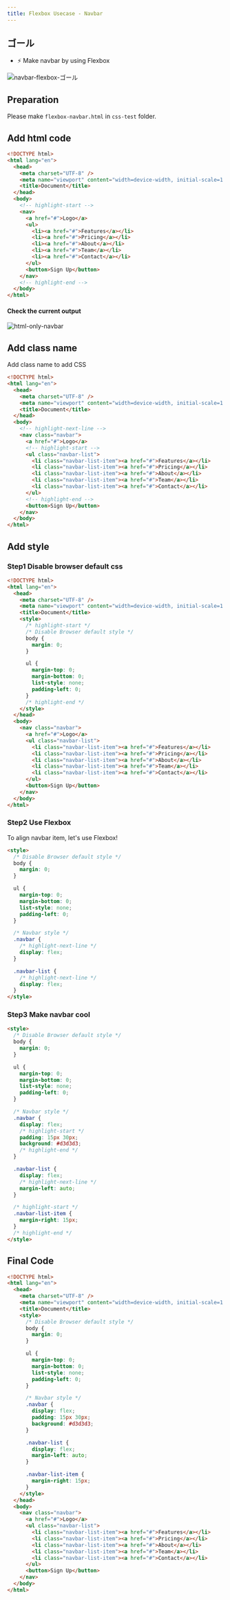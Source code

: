 ```yaml
---
title: Flexbox Usecase - Navbar
---
```


## ゴール
- ⚡ Make navbar by using Flexbox

![navbar-flexbox-ゴール](https://storage.googleapis.com/coderhackers-assets/docs/img/2020-04-29-06-45-20.png)


## Preparation

Please make `flexbox-navbar.html` in `css-test` folder.

## Add html code

```html title="flexbox-navbar.html"
<!DOCTYPE html>
<html lang="en">
  <head>
    <meta charset="UTF-8" />
    <meta name="viewport" content="width=device-width, initial-scale=1.0" />
    <title>Document</title>
  </head>
  <body>
    <!-- highlight-start -->
    <nav>
      <a href="#">Logo</a>
      <ul>
        <li><a href="#">Features</a></li>
        <li><a href="#">Pricing</a></li>
        <li><a href="#">About</a></li>
        <li><a href="#">Team</a></li>
        <li><a href="#">Contact</a></li>
      </ul>
      <button>Sign Up</button>
    </nav>
    <!-- highlight-end -->
  </body>
</html>
```

#### Check the current output
![html-only-navbar](https://storage.googleapis.com/coderhackers-assets/docs/img/2020-04-29-05-06-10.png)

## Add class name
Add class name to add CSS
```html title="flexbox-navbar.html"
<!DOCTYPE html>
<html lang="en">
  <head>
    <meta charset="UTF-8" />
    <meta name="viewport" content="width=device-width, initial-scale=1.0" />
    <title>Document</title>
  </head>
  <body>
    <!-- highlight-next-line -->
    <nav class="navbar">
      <a href="#">Logo</a>
      <!-- highlight-start -->
      <ul class="navbar-list">
        <li class="navbar-list-item"><a href="#">Features</a></li>
        <li class="navbar-list-item"><a href="#">Pricing</a></li>
        <li class="navbar-list-item"><a href="#">About</a></li>
        <li class="navbar-list-item"><a href="#">Team</a></li>
        <li class="navbar-list-item"><a href="#">Contact</a></li>
      </ul>
      <!-- highlight-end -->
      <button>Sign Up</button>
    </nav>
  </body>
</html>
```

## Add style

### Step1 Disable browser default css
```html
<!DOCTYPE html>
<html lang="en">
  <head>
    <meta charset="UTF-8" />
    <meta name="viewport" content="width=device-width, initial-scale=1.0" />
    <title>Document</title>
    <style>
      /* highlight-start */
      /* Disable Browser default style */
      body {
        margin: 0;
      }

      ul {
        margin-top: 0;
        margin-bottom: 0;
        list-style: none;
        padding-left: 0;
      }
      /* highlight-end */
    </style>
  </head>
  <body>
    <nav class="navbar">
      <a href="#">Logo</a>
      <ul class="navbar-list">
        <li class="navbar-list-item"><a href="#">Features</a></li>
        <li class="navbar-list-item"><a href="#">Pricing</a></li>
        <li class="navbar-list-item"><a href="#">About</a></li>
        <li class="navbar-list-item"><a href="#">Team</a></li>
        <li class="navbar-list-item"><a href="#">Contact</a></li>
      </ul>
      <button>Sign Up</button>
    </nav>
  </body>
</html>
```

### Step2 Use Flexbox
To align navbar item, let's use Flexbox!
```html title="flexbox-navbar.html"
<style>
  /* Disable Browser default style */
  body {
    margin: 0;
  }

  ul {
    margin-top: 0;
    margin-bottom: 0;
    list-style: none;
    padding-left: 0;
  }

  /* Navbar style */
  .navbar {
    /* highlight-next-line */
    display: flex;
  }

  .navbar-list {
    /* highlight-next-line */
    display: flex;
  }
</style>
```

### Step3 Make navbar cool
```html
<style>
  /* Disable Browser default style */
  body {
    margin: 0;
  }

  ul {
    margin-top: 0;
    margin-bottom: 0;
    list-style: none;
    padding-left: 0;
  }

  /* Navbar style */
  .navbar {
    display: flex;
    /* highlight-start */
    padding: 15px 30px;
    background: #d3d3d3;
    /* highlight-end */
  }

  .navbar-list {
    display: flex;
    /* highlight-next-line */
    margin-left: auto;
  }

  /* highlight-start */
  .navbar-list-item {
    margin-right: 15px;
  }
  /* highlight-end */
</style>
```

## Final Code
```html title="flexbox-navbar.html"
<!DOCTYPE html>
<html lang="en">
  <head>
    <meta charset="UTF-8" />
    <meta name="viewport" content="width=device-width, initial-scale=1.0" />
    <title>Document</title>
    <style>
      /* Disable Browser default style */
      body {
        margin: 0;
      }

      ul {
        margin-top: 0;
        margin-bottom: 0;
        list-style: none;
        padding-left: 0;
      }

      /* Navbar style */
      .navbar {
        display: flex;
        padding: 15px 30px;
        background: #d3d3d3;
      }

      .navbar-list {
        display: flex;
        margin-left: auto;
      }

      .navbar-list-item {
        margin-right: 15px;
      }
    </style>
  </head>
  <body>
    <nav class="navbar">
      <a href="#">Logo</a>
      <ul class="navbar-list">
        <li class="navbar-list-item"><a href="#">Features</a></li>
        <li class="navbar-list-item"><a href="#">Pricing</a></li>
        <li class="navbar-list-item"><a href="#">About</a></li>
        <li class="navbar-list-item"><a href="#">Team</a></li>
        <li class="navbar-list-item"><a href="#">Contact</a></li>
      </ul>
      <button>Sign Up</button>
    </nav>
  </body>
</html>
```